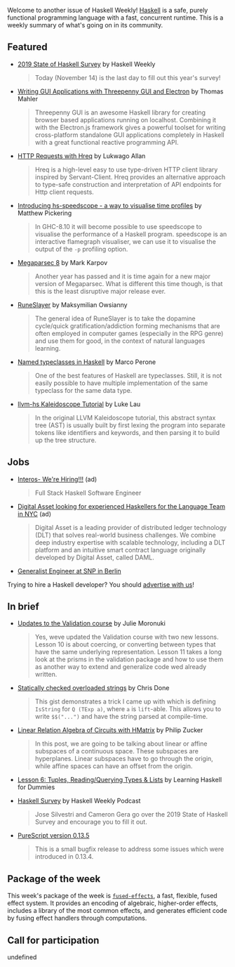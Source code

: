 Welcome to another issue of Haskell Weekly!
[Haskell](https://www.haskell.org) is a safe, purely functional programming language with a fast, concurrent runtime.
This is a weekly summary of what's going on in its community.

## Featured

- [2019 State of Haskell Survey](https://haskellweekly.news/survey/2019.html) by Haskell Weekly
  > Today (November 14) is the last day to fill out this year's survey!

- [Writing GUI Applications with Threepenny GUI and Electron](https://github.com/thma/ThreepennyElectron/blob/90962d42844b9dacfef5d092bab3a20a841e0b2a/README.md) by Thomas Mahler
  > Threepenny GUI is an awesome Haskell library for creating browser based applications running on localhost. Combining it with the Electron.js framework gives a powerful toolset for writing cross-platform standalone GUI applications completely in Haskell with a great functional reactive programming API.

- [HTTP Requests with Hreq](https://lukwagoallan.com/posts/http-requests-with-hreq) by Lukwago Allan
  > Hreq is a high-level easy to use type-driven HTTP client library inspired by Servant-Client. Hreq provides an alternative approach to type-safe construction and interpretation of API endpoints for Http client requests.

- [Introducing hs-speedscope - a way to visualise time profiles](https://mpickering.github.io/posts/2019-11-07-hs-speedscope.html) by Matthew Pickering
  > In GHC-8.10 it will become possible to use speedscope to visualise the performance of a Haskell program. speedscope is an interactive flamegraph visualiser, we can use it to visualise the output of the `-p` profiling option.

- [Megaparsec 8](https://markkarpov.com/post/megaparsec-8.html) by Mark Karpov
  > Another year has passed and it is time again for a new major version of Megaparsec. What is different this time though, is that this is the least disruptive major release ever.

- [RuneSlayer](https://github.com/MaxOw/RuneSlayer/tree/a5034bedbac81049b0abbef6b31433113acf9a09) by Maksymilian Owsianny
  > The general idea of RuneSlayer is to take the dopamine cycle/quick gratification/addiction forming mechanisms that are often employed in computer games (especially in the RPG genre) and use them for good, in the context of natural languages learning.

- [Named typeclasses in Haskell](https://marcosh.github.io/post/2019/11/11/named-typeclasses-in-haskell.html) by Marco Perone
  > One of the best features of Haskell are typeclasses. Still, it is not easily possible to have multiple implementation of the same typeclass for the same data type.

- [llvm-hs Kaleidoscope Tutorial](https://lukelau.me/kaleidoscope/) by Luke Lau
  > In the original LLVM Kaleidoscope tutorial, this abstract syntax tree (AST) is usually built by first lexing the program into separate tokens like identifiers and keywords, and then parsing it to build up the tree structure.

## Jobs

- [Interos- We're Hiring!!!](https://interos.applicantpro.com/jobs/986650.html) (ad)
  > Full Stack Haskell Software Engineer

- [Digital Asset looking for experienced Haskellers for the Language Team in NYC](https://digitalasset.com/careerone/?job_id=978901&job_title=language-engineer) (ad)
  > Digital Asset is a leading provider of distributed ledger technology (DLT) that solves real-world business challenges. We combine deep industry expertise with scalable technology, including a DLT platform and an intuitive smart contract language originally developed by Digital Asset, called DAML.

- [Generalist Engineer at SNP in Berlin](https://snp-schneider-neureither-partner.jobbase.io/job/0co3ec82)

Trying to hire a Haskell developer?
You should [advertise with us](https://haskellweekly.news/advertising.html)!

## In brief

- [Updates to the Validation course](https://typeclasses.com/news/2019-11-validation-updates) by Julie Moronuki
  > Yes, weve updated the Validation course with two new lessons. Lesson 10 is about coercing, or converting between types that have the same underlying representation. Lesson 11 takes a long look at the prisms in the validation package and how to use them as another way to extend and generalize code wed already written.

- [Statically checked overloaded strings](https://gist.github.com/chrisdone/809296b769ee36d352ae4f8dbe89a364) by Chris Done
  > This gist demonstrates a trick I came up with which is defining `IsString` for `Q (TExp a)`, where `a` is `lift`-able. This allows you to write `$$("...")` and have the string parsed at compile-time.

- [Linear Relation Algebra of Circuits with HMatrix](http://www.philipzucker.com/linear-relation-algebra-of-circuits-with-hmatrix/) by Philip Zucker
  > In this post, we are going to be talking about linear or affine subspaces of a continuous space. These subspaces are hyperplanes. Linear subspaces have to go through the origin, while affine spaces can have an offset from the origin.

- [Lesson 6: Tuples, Reading/Querying Types & Lists](https://www.youtube.com/watch?v=J-AbYwOM4wQ) by Learning Haskell for Dummies

- [Haskell Survey](https://haskellweekly.news/episode/24.html) by Haskell Weekly Podcast
  > Jose Silvestri and Cameron Gera go over the 2019 State of Haskell Survey and encourage you to fill it out.

- [PureScript version 0.13.5](https://github.com/purescript/purescript/releases/tag/v0.13.5)
  > This is a small bugfix release to address some issues which were introduced in 0.13.4.

## Package of the week

This week's package of the week is [`fused-effects`](https://hackage.haskell.org/package/fused-effects-1.0.0.0), a fast, flexible, fused effect system. It provides an encoding of algebraic, higher-order effects, includes a library of the most common effects, and generates efficient code by fusing effect handlers through computations.

## Call for participation

undefined
